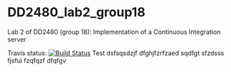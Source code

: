 # DD2480_lab2_group18
Lab 2 of DD2480 (group 18): Implementation of a Continuous Integration server

Travis status: [![Build Status](https://travis-ci.org/apeinot/DD2480_lab2_group18.svg?branch=master)](https://travis-ci.org/apeinot/DD2480_lab2_group18)
Test
dsfsqsdzjf
dfghjfzrfzaed
sqdfgt
sfzdsss
fjsfui
fzqfqzf
dfqfgv
